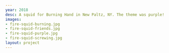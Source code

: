 ```yaml
---
year: 2018
desc: A squid for Burning Hand in New Paltz, NY. The theme was purple!
images:
- fire-squid-burning.jpg
- fire-squid-friends.jpg
- fire-squid-purple.jpg
- fire-squid-screwing.jpg
layout: project
---
```

